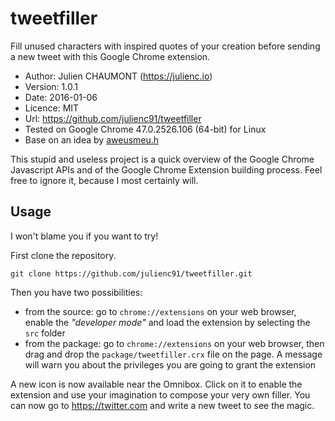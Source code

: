tweetfiller
===========

Fill unused characters with inspired quotes of your creation before sending a new tweet with this Google Chrome extension.

* Author: Julien CHAUMONT (https://julienc.io)
* Version: 1.0.1
* Date: 2016-01-06
* Licence: MIT
* Url: https://github.com/julienc91/tweetfiller
* Tested on Google Chrome 47.0.2526.106 (64-bit) for Linux
* Base on an idea by [aweusmeu.h](https://twitter.com/aweusmeuh/status/684453937840308224)

This stupid and useless project is a quick overview of the Google Chrome Javascript APIs and of the Google Chrome Extension building process. Feel free to ignore it, because I most certainly will.

Usage
-----

I won't blame you if you want to try!

First clone the repository.

    git clone https://github.com/julienc91/tweetfiller.git


Then you have two possibilities:

* from the source: go to `chrome://extensions` on your web browser, enable the _"developer mode"_ and load the extension by selecting the `src` folder
* from the package: go to `chrome://extensions` on your web browser, then drag and drop the `package/tweetfiller.crx` file on the page. A message will warn you about the privileges you are going to grant the extension

A new icon is now available near the Omnibox. Click on it to enable the extension and use your imagination to compose your very own filler. You can now go to https://twitter.com and write a new tweet to see the magic.
